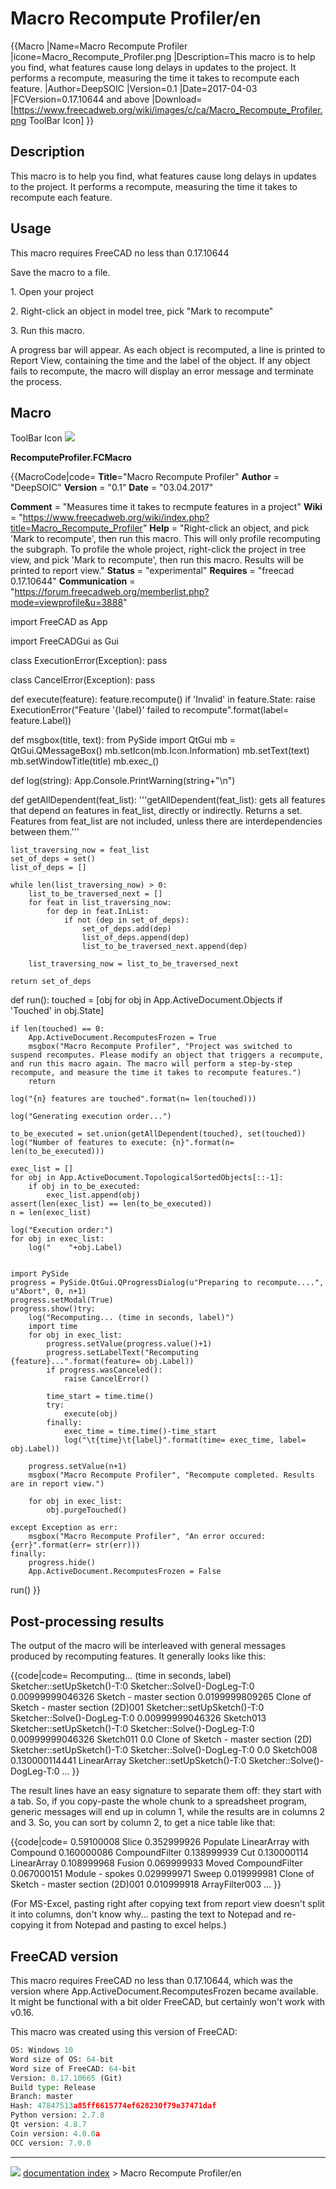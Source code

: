 # Macro Recompute Profiler/en
{{Macro
|Name=Macro Recompute Profiler
|icone=Macro_Recompute_Profiler.png
|Description=This macro is to help you find, what features cause long delays in updates to the project. It performs a recompute, measuring the time it takes to recompute each feature.
|Author=DeepSOIC
|Version=0.1
|Date=2017-04-03
|FCVersion=0.17.10644 and above
|Download=[https://www.freecadweb.org/wiki/images/c/ca/Macro_Recompute_Profiler.png ToolBar Icon]
}}

## Description

This macro is to help you find, what features cause long delays in updates to the project. It performs a recompute, measuring the time it takes to recompute each feature.

## Usage

This macro requires FreeCAD no less than 0.17.10644

Save the macro to a file.

1\. Open your project

2\. Right-click an object in model tree, pick \"Mark to recompute\"

3\. Run this macro.

A progress bar will appear. As each object is recomputed, a line is printed to Report View, containing the time and the label of the object. If any object fails to recompute, the macro will display an error message and terminate the process.

## Macro

ToolBar Icon ![](images/Macro_Recompute_Profiler.png )

**RecomputeProfiler.FCMacro**


{{MacroCode|code=
__Title__="Macro Recompute Profiler"
__Author__ = "DeepSOIC"
__Version__ = "0.1"
__Date__    = "03.04.2017"

__Comment__ = "Measures time it takes to recmpute features in a project"
__Wiki__ = "https://www.freecadweb.org/wiki/index.php?title=Macro_Recompute_Profiler"
__Help__ = "Right-click an object, and pick 'Mark to recompute', then run this macro. This will only profile recomputing the subgraph. To profile the whole project, right-click the project in tree view, and pick 'Mark to recompute', then run this macro. Results will be printed to report view."
__Status__ = "experimental"
__Requires__ = "freecad 0.17.10644"
__Communication__ = "https://forum.freecadweb.org/memberlist.php?mode=viewprofile&u=3888" 

import FreeCAD as App

import FreeCADGui as Gui

class ExecutionError(Exception):
    pass

class CancelError(Exception):
    pass

def execute(feature):
    feature.recompute()
    if 'Invalid' in feature.State:
        raise ExecutionError("Feature '{label}' failed to recompute".format(label= feature.Label))

def msgbox(title, text):
    from PySide import QtGui
    mb = QtGui.QMessageBox()
    mb.setIcon(mb.Icon.Information)
    mb.setText(text)
    mb.setWindowTitle(title)
    mb.exec_()

def log(string):
    App.Console.PrintWarning(string+"\n")

def getAllDependent(feat_list):
    '''getAllDependent(feat_list): gets all features that depend on features in feat_list, directly or indirectly.
    Returns a set. Features from feat_list are not included, unless there are interdependencies between them.'''

    list_traversing_now = feat_list
    set_of_deps = set()
    list_of_deps = []

    while len(list_traversing_now) > 0:
        list_to_be_traversed_next = []
        for feat in list_traversing_now:
            for dep in feat.InList:
                if not (dep in set_of_deps):
                    set_of_deps.add(dep)
                    list_of_deps.append(dep)
                    list_to_be_traversed_next.append(dep)

        list_traversing_now = list_to_be_traversed_next

    return set_of_deps


def run():
    touched = [obj for obj in App.ActiveDocument.Objects if 'Touched' in obj.State]

    if len(touched) == 0:
        App.ActiveDocument.RecomputesFrozen = True
        msgbox("Macro Recompute Profiler", "Project was switched to suspend recomputes. Please modify an object that triggers a recompute, and run this macro again. The macro will perform a step-by-step recompute, and measure the time it takes to recompute features.")
        return

    log("{n} features are touched".format(n= len(touched)))

    log("Generating execution order...")

    to_be_executed = set.union(getAllDependent(touched), set(touched))
    log("Number of features to execute: {n}".format(n= len(to_be_executed)))

    exec_list = []
    for obj in App.ActiveDocument.TopologicalSortedObjects[::-1]:
        if obj in to_be_executed:
            exec_list.append(obj)
    assert(len(exec_list) == len(to_be_executed))
    n = len(exec_list)

    log("Execution order:")
    for obj in exec_list:
        log("    "+obj.Label)


    import PySide
    progress = PySide.QtGui.QProgressDialog(u"Preparing to recompute....", u"Abort", 0, n+1)
    progress.setModal(True)
    progress.show()try:
        log("Recomputing... (time in seconds, label)")
        import time
        for obj in exec_list:
            progress.setValue(progress.value()+1)
            progress.setLabelText("Recomputing {feature}...".format(feature= obj.Label))
            if progress.wasCanceled():
                raise CancelError()

            time_start = time.time()
            try:
                execute(obj)
            finally:
                exec_time = time.time()-time_start
                log("\t{time}\t{label}".format(time= exec_time, label= obj.Label))

        progress.setValue(n+1)
        msgbox("Macro Recompute Profiler", "Recompute completed. Results are in report view.")

        for obj in exec_list:
            obj.purgeTouched()

    except Exception as err:
        msgbox("Macro Recompute Profiler", "An error occured: {err}".format(err= str(err)))
    finally:
        progress.hide()
        App.ActiveDocument.RecomputesFrozen = False

run()
}}

## Post-processing results 

The output of the macro will be interleaved with general messages produced by recomputing features. It generally looks like this:


{{code|code=
Recomputing... (time in seconds, label)
Sketcher::setUpSketch()-T:0
Sketcher::Solve()-DogLeg-T:0
    0.00999999046326    Sketch - master section
    0.0199999809265 Clone of Sketch - master section (2D)001
Sketcher::setUpSketch()-T:0
Sketcher::Solve()-DogLeg-T:0
    0.00999999046326    Sketch013
Sketcher::setUpSketch()-T:0
Sketcher::Solve()-DogLeg-T:0
    0.00999999046326    Sketch011
    0.0 Clone of Sketch - master section (2D)
Sketcher::setUpSketch()-T:0
Sketcher::Solve()-DogLeg-T:0
    0.0 Sketch008
    0.130000114441  LinearArray
Sketcher::setUpSketch()-T:0
Sketcher::Solve()-DogLeg-T:0
...
}}

The result lines have an easy signature to separate them off: they start with a tab. So, if you copy-paste the whole chunk to a spreadsheet program, generic messages will end up in column 1, while the results are in columns 2 and 3. So, you can sort by column 2, to get a nice table like that:


{{code|code=
0.59100008  Slice
0.352999926 Populate LinearArray with Compound
0.160000086 CompoundFilter
0.138999939 Cut
0.130000114 LinearArray
0.108999968 Fusion
0.069999933 Moved CompoundFilter
0.067000151 Module - spokes
0.029999971 Sweep
0.019999981 Clone of Sketch - master section (2D)001
0.010999918 ArrayFilter003
...
}}

(For MS-Excel, pasting right after copying text from report view doesn\'t split it into columns, don\'t know why\... pasting the text to Notepad and re-copying it from Notepad and pasting to excel helps.)

## FreeCAD version 

This macro requires FreeCAD no less than 0.17.10644, which was the version where App.ActiveDocument.RecomputesFrozen became available. It might be functional with a bit older FreeCAD, but certainly won\'t work with v0.16.

This macro was created using this version of FreeCAD:


```python
OS: Windows 10
Word size of OS: 64-bit
Word size of FreeCAD: 64-bit
Version: 0.17.10665 (Git)
Build type: Release
Branch: master
Hash: 47847513a85ff6615774ef628230f79e37471daf
Python version: 2.7.8
Qt version: 4.8.7
Coin version: 4.0.0a
OCC version: 7.0.0
```



---
![](images/Right_arrow.png) [documentation index](../README.md) > Macro Recompute Profiler/en

